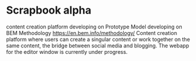 # Scrapbook alpha
content creation platform
developing on Prototype Model
developing on BEM Methodology
https://en.bem.info/methodology/
Content creation platform where users can create a singular content or work together on the same content, the bridge between social media and blogging. The webapp for the editor window is currently under progress.
